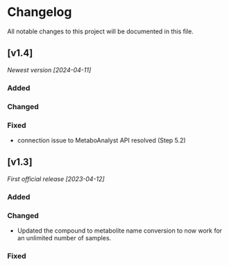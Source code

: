 # Changelog
All notable changes to this project will be documented in this file.

## [v1.4]

*Newest version [2024-04-11]*

### Added

### Changed

### Fixed
- connection issue to MetaboAnalyst API resolved (Step 5.2)



## [v1.3]

*First official release [2023-04-12]*

### Added

### Changed

- Updated the compound to metabolite name conversion to now work for an unlimited number of samples.

### Fixed


